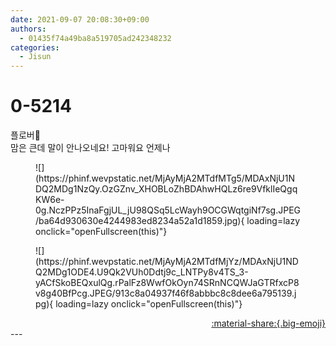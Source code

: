 ```yaml
---
date: 2021-09-07 20:08:30+09:00
authors:
  - 01435f74a49ba8a519705ad242348232
categories:
  - Jisun
---
```


# 0-5214

<div class="post-container" markdown="1">
<div class="content-container md-sidebar__scrollwrap" markdown="1">

플로버🥴<br>맘은 큰데 말이 안나오네요! 고마워요 언제나
<figure markdown="1">
![](https://phinf.wevpstatic.net/MjAyMjA2MTdfMTg5/MDAxNjU1NDQ2MDg1NzQy.OzGZnv_XHOBLoZhBDAhwHQLz6re9VfklIeQgqKW6e-0g.NczPPz5InaFgjUL_jU98QSq5LcWayh9OCGWqtgiNf7sg.JPEG/ba64d930630e4244983ed8234a52a1d1859.jpg){ loading=lazy onclick="openFullscreen(this)"}
</figure>

<figure markdown="1">
![](https://phinf.wevpstatic.net/MjAyMjA2MTdfMjYz/MDAxNjU1NDQ2MDg1ODE4.U9Qk2VUh0Ddtj9c_LNTPy8v4TS_3-yACfSkoBEQxulQg.rPalFz8WwfOkOyn74SRnNCQWJaGTRfxcP8v8g40BfPcg.JPEG/913c8a04937f46f8abbbc8c8dee6a795139.jpg){ loading=lazy onclick="openFullscreen(this)"}
</figure>


</div>
</div>

<div style="text-align: right;" markdown="1">
<a href="https://weverse.io/fromis9/artist/0-5214" style="text-align: right;">:material-share:{.big-emoji}</a>
</div>
---
